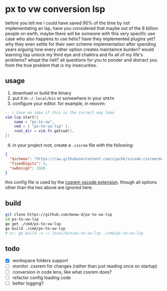 # px to vw conversion lsp
before you tell me i could have saved 90% of the time by not implementating an lsp, have you considered that maybe out of the 8 billion people on earth, maybe there will be someone with this very specific use case who also happens to use helix? have they implemented plugins yet? why they even settle for their own scheme implementation after spending years arguing how every other option creates maintaince burden? would learning lisp unlock my third eye and chakhra and fix all of my life's problems? whqat the hell? all questions for you to ponder and distract you from the true problem that is my insecurities.

## usage
1. download or build the binary
2. put it in `~/.local/bin` or somewhere in your `$PATH`
3. configure your editor. for example, in neovim:

```lua
-- i have no idea if this is the correct way lmao
vim.lsp.start({
	name = "px-to-vw",
	cmd = { "px-to-vw-lsp" },
	root_dir = vim.fn.getcwd(),
})
```

4. in your project root, create a `.cssrem` file with the following:

```json
{
  "$schema": "https://raw.githubusercontent.com/cipchk/vscode-cssrem/master/schema.json",
  "fixedDigits": 3,
  "vwDesign": 1920
}
```

this config file is used by the [cssrem vscode extension](https://marketplace.visualstudio.com/items?itemName=cipchk.cssrem). though all options other than the two above are ignored here.

## build
```sh
git clone https://github.com/meow-d/px-to-vw-lsp
cd px-to-vw-lsp
go get ./cmd/px-to-vw-lsp
go build ./cmd/px-to-vw-lsp
# or: go build -o ~/.local/bin/px-to-vw-lsp ./cmd/px-to-vw-lsp
```

## todo
- [x] workspace folders support
- [ ] monitor .cssrem for changes (rather than just reading once on startup)
- [ ] conversion in code lens, like what cssrem does?
- [ ] refactor config loading code
- [ ] better logging?
